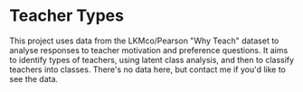 # Teacher Types
This project uses data from the LKMco/Pearson "Why Teach" dataset to analyse responses to teacher motivation and preference questions. It aims to identify types of teachers, using latent class analysis, and then to classify teachers into classes. There's no data here, but contact me if you'd like to see the data.
